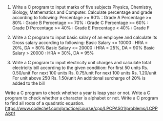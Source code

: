 1. Write a C program to input marks of five subjects Physics, Chemistry, Biology, Mathematics and Computer. Calculate percentage and grade according to following:
   Percentage >= 90% : Grade A
   Percentage >= 80% : Grade B
   Percentage >= 70% : Grade C
   Percentage >= 60% : Grade D
   Percentage >= 40% : Grade E
   Percentage < 40% : Grade F

2. Write a C program to input basic salary of an employee and calculate its Gross salary according to following:
   Basic Salary <= 10000 : HRA = 20%, DA = 80%
   Basic Salary <= 20000 : HRA = 25%, DA = 90%
   Basic Salary > 20000 : HRA = 30%, DA = 95%

3. Write a C program to input electricity unit charges and calculate total electricity bill according to the given condition:
   For first 50 units Rs. 0.50/unit
   For next 100 units Rs. 0.75/unit
   For next 100 units Rs. 1.20/unit
   For unit above 250 Rs. 1.50/unit
   An additional surcharge of 20% is added to the bill

Write a C program to check whether a year is leap year or not.
Write a C program to check whether a character is alphabet or not.
Write a C program to find all roots of a quadratic equation.
https://www.codechef.com/practice/course/cpp/LPCPAS01/problems/LCPPAS01
